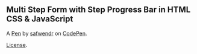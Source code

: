 Multi Step Form with Step Progress Bar in HTML CSS & JavaScript
---------------------------------------------------------------


A [Pen](https://codepen.io/safwendr/pen/LYRWoey) by [safwendr](https://codepen.io/safwendr) on [CodePen](https://codepen.io).

[License](https://codepen.io/safwendr/pen/LYRWoey/license).